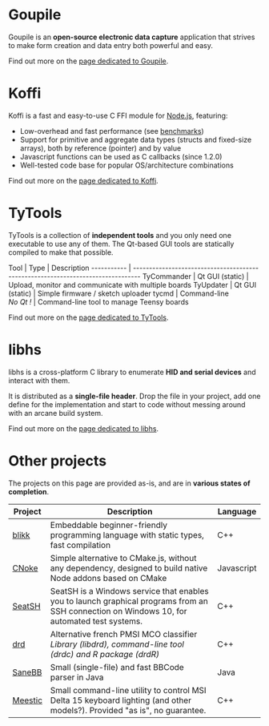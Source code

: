 <!-- Title: koromix.dev
     Menu: Home
     Created: 2017-01-15 -->

# Goupile

Goupile is an **open-source electronic data capture** application that strives to make form creation and data entry both powerful and easy.

Find out more on the [page dedicated to Goupile](goupile).

# Koffi

Koffi is a fast and easy-to-use C FFI module for [Node.js](https://nodejs.org/), featuring:

* Low-overhead and fast performance (see [benchmarks](https://koffi.dev/benchmarks))
* Support for primitive and aggregate data types (structs and fixed-size arrays), both by reference (pointer) and by value
* Javascript functions can be used as C callbacks (since 1.2.0)
* Well-tested code base for popular OS/architecture combinations

Find out more on the [page dedicated to Koffi](koffi).

# TyTools

TyTools is a collection of **independent tools** and you only need one executable to use any of them. The Qt-based GUI tools are statically compiled to make that possible.

Tool        | Type                      | Description
----------- | --------------------------------------------------------------------------------
TyCommander | Qt GUI (static)           | Upload, monitor and communicate with multiple boards
TyUpdater   | Qt GUI (static)           | Simple firmware / sketch uploader
tycmd       | Command-line<br>_No Qt !_ | Command-line tool to manage Teensy boards

Find out more on the [page dedicated to TyTools](tytools).

# libhs

libhs is a cross-platform C library to enumerate **HID and serial devices** and interact with them.

It is distributed as a **single-file header**. Drop the file in your project, add one define for the implementation and start to code without messing around with an arcane build system.

Find out more on the [page dedicated to libhs](libhs).

# Other projects

The projects on this page are provided as-is, and are in **various states of completion**.

Project | Description                                                                                                                                 | Language
------- | ------------------------------------------------------------------------------------------------------------------------------------------- | --------
[blikk](https://github.com/Koromix/rygel/tree/master/src/blikk)   | Embeddable beginner-friendly programming language with static types, fast compilation                                                       | C++
[CNoke](https://www.npmjs.com/package/cnoke)   | Simple alternative to CMake.js, without any dependency, designed to build native Node addons based on CMake                                 | Javascript
[SeatSH](https://github.com/Koromix/rygel/tree/master/src/seatsh)  | SeatSH is a Windows service that enables you to launch graphical programs from an SSH connection on Windows 10, for automated test systems. | C++
[drd](https://github.com/Koromix/rygel/tree/master/src/drd)     | Alternative french PMSI MCO classifier<br>*Library (libdrd), command-line tool (drdc) and R package (drdR)*                                 | C++
[SaneBB](https://github.com/Koromix/libraries/blob/master/SaneBB.java)  | Small (single-file) and fast BBCode parser in Java                                                                                          | Java
[Meestic](https://github.com/Koromix/rygel/tree/master/src/meestic) | Small command-line utility to control MSI Delta 15 keyboard lighting (and other models?). Provided "as is", no guarantee.                   | C++

